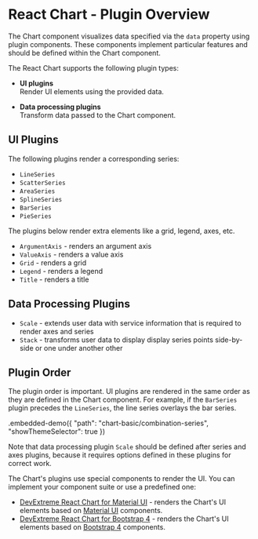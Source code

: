 # React Chart - Plugin Overview

The Chart component visualizes data specified via the `data` property using plugin components. These components implement particular features and should be defined within the Chart component.

The React Chart supports the following plugin types:

- **UI plugins**  
 Render UI elements using the provided data.
 
- **Data processing plugins**  
 Transform data passed to the Chart component.

## UI Plugins

The following plugins render a corresponding series:

- `LineSeries`
- `ScatterSeries`
- `AreaSeries`
- `SplineSeries`
- `BarSeries`
- `PieSeries`

The plugins below render extra elements like a grid, legend, axes, etc.

- `ArgumentAxis` - renders an argument axis
- `ValueAxis` - renders a value axis
- `Grid` - renders a grid
- `Legend` - renders a legend
- `Title` - renders a title

## Data Processing Plugins

- `Scale` - extends user data with service information that is required to render axes and series
- `Stack` - transforms user data to display display series points side-by-side or one under another other

## Plugin Order

The plugin order is important. UI plugins are rendered in the same order as they are defined in the Chart component. For example, if the `BarSeries` plugin precedes the `LineSeries`, the line series overlays the bar series.

.embedded-demo({ "path": "chart-basic/combination-series", "showThemeSelector": true })

Note that data processing plugin `Scale` should be defined after series and axes plugins, because it requires options defined in these plugins for correct work.

The Chart's plugins use special components to render the UI. You can implement your component suite or use a predefined one:

- [DevExtreme React Chart for Material UI](https://github.com/DevExpress/devextreme-reactive/tree/master/packages/dx-react-chart-material-ui) - renders the Chart's UI elements based on [Material UI](http://www.material-ui.com) components.
- [DevExtreme React Chart for Bootstrap 4](https://github.com/DevExpress/devextreme-reactive/tree/master/packages/dx-react-chart-bootstrap4) - renders the Chart's UI elements based on [Bootstrap 4](http://getbootstrap.com/) components.
